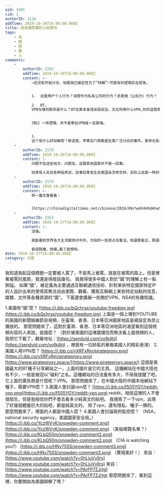 ```yaml
---
aid: 1601
cid: 1
authorID: 2126
addTime: 2019-10-26T16:00:00.000Z
title: 為為牆辯護的人說兩句
tags:
    - 為
    - 牆
    - 辯
    - 護
    - 人
comments:
    -
        authorID: 2243
        addTime: 2019-10-26T16:00:00.000Z
        content: >-
            ~还没有开始讨论，怕是就已被定性为了“辩解”~可是有的逻辑实在捉急。


            1.  这是用户个人行为？油管作为私有公司的行为？还是墙（公权力）行为？
                
            2.  BT,
            VPN与墙的联系是什么？BT在美本身违反版权法，无论你用什么VPN,你的运营商还是能看到你的下载内容，并对违法行为提出警告，我收到过~另外，哪怕QQ音乐，俄罗斯的一些平台，一些墙内视频网站也是要VPN的，因为版权在墙内，这是那些提供资源公司的行为。
                

            3和2 一样逻辑，并不是牵扯VPN就一定是墙。


            1. 
            这个有什么好辩解呢？斯诺登，苹果后门等都是在美广泛讨论的事件，美帝也有censorship，不过你估计也得承认两国的管制不是一个等级的。
    -
        authorID: 2179
        addTime: 2019-10-26T16:00:00.000Z
        content: |-
            问题不在这些地方，问题在，这跟其他国家并不是一回事。

            经常有人反驳各种指责说，这事如果发生在美国会怎样怎样，实际上这是一种非常广泛常见的逻辑谬误。
    -
        authorID: 2179
        addTime: 2019-10-26T16:00:00.000Z
        content: >-
            转一篇文章看看：


            [https://chinadigitaltimes.net/chinese/2019/09/%e6%94%b6%e5%ae%b9%e6%89%80asylum-%e7%a7%91%e6%99%ae%ef%bc%9a%e3%80%8c%e5%a6%82%e6%9e%9c%e8%bf%99%e4%ba%8b%e5%8f%91%e7%94%9f%e5%9c%a8%e7%be%8e%e5%9b%bd%ef%bc%8c%e8%ad%a6%e5%af%9f%e6%97%a9%e5%b0%b1/](https://chinadigitaltimes.net/chinese/2019/09/%e6%94%b6%e5%ae%b9%e6%89%80asylum-%e7%a7%91%e6%99%ae%ef%bc%9a%e3%80%8c%e5%a6%82%e6%9e%9c%e8%bf%99%e4%ba%8b%e5%8f%91%e7%94%9f%e5%9c%a8%e7%be%8e%e5%9b%bd%ef%bc%8c%e8%ad%a6%e5%af%9f%e6%97%a9%e5%b0%b1/)
    -
        authorID: 2353
        addTime: 2019-10-27T16:00:00.000Z
        content: |-
            没墙。

            就能看到世界各大主流媒体对中共，大陆的一些观点及看法，知道那是正，那是邪，思想上同世界保持同步。

            新闻联播，党媒…看了就想呕。
date: 2019-10-27T16:00:00.000Z
category: 问答
---
```


我知道我起這個標題一定要被人罵了，不是馬上被罵，就是在被罵的路上。但是冒著被罵的風險，我還是得廢話幾句。 我覺得很多中國人對於“牆”的理解上有一點狹隘。 如果“牆”，被定義為主要通過互聯網通信技術、針對某些特定國家特定IP的人設計出來的使得其無法自由瀏覽、觀看、獲取互聯網上某些特定站點的信息、媒體、文件等各種資源的“牆”。 下面還會擴展一些關於VPN、NSA的有趣知識。

1.美國有“牆”麼？ [https://i.ibb.co/bQchrss/youtube-freedom.jpg](https://i.ibb.co/bQchrss/youtube-freedom.jpg) 上面是一個上傳到YOUTUBE的美國的新聞娛樂節目視頻，在臺灣、香港、日本等亞洲國家地區是被設定為禁止播放的。 那麼問題來了，這對於臺灣、香港、日本等亞洲地區的渴望看到這個視頻內容的人來說，是牆麼？ （對於被美國的這堵牆擋住而無法看上面視頻的人，我把它下載了，觀看地址：[https://sendvid.com/vofk4tij](https://sendvid.com/vofk4tij) ，裡面有一位帥氣的華裔美國人的精彩表演） 2.美國人用VPN麼？ [https://i.ibb.co/yXRFxRm/pirateproxy.png](https://i.ibb.co/yXRFxRm/pirateproxy.png) [https://www.pirateproxy.space/](https://www.pirateproxy.space/) 這個是美國最大的BT種子分享網站之一，上面的圖片是它的主頁。 這種網站在中國大陸也有不少，一般是被冠以“福利”之名。這種網站的日流量有多大，不用我提醒了吧。 它上面的廣告商是什麼呢？VPN。 那麼問題來了，在中國大陸的中國本地網站下種子，需要VPN麼？ 3.美國人會討論vpn麼？ [https://i.ibb.co/fS05YGY/reddit-vpn.png](https://i.ibb.co/fS05YGY/reddit-vpn.png) reddit，相信這裡的人不會很陌生，但是我相信你們不會去看多少純英文的貼吧。 我搜索了一下vpn，出現了好幾個體量巨大的貼吧，都是純英文的。 除了vpn，還有隱私、種子一類的。 那麼問題來了，裡面的人都是中國人麼？ 4.美國人會討論政府監控麼？ （NSA，national security agency，美國國家安全局。） [https://i.ibb.co/YczWVyK/snowden-comment.png](https://i.ibb.co/YczWVyK/snowden-comment.png) （美版槍斃名單？） [https://i.ibb.co/KLbQ50m/snowden-comment2.png](https://i.ibb.co/KLbQ50m/snowden-comment2.png) （CIA is watching you?） [https://i.ibb.co/HNv75SS/snowden-comment3.png](https://i.ibb.co/HNv75SS/snowden-comment3.png) （驚現美奸！） 來自：[https://www.youtube.com/watch?v=0hLjuVyIIrs](https://www.youtube.com/watch?v=0hLjuVyIIrs) 來自：[https://www.youtube.com/watch?v=PArFP7ZJrtg](https://www.youtube.com/watch?v=PArFP7ZJrtg) 那麼問題來了，看到這裡，你要開始為美國辯解了嗎？
